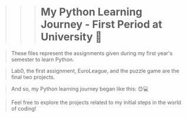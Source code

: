 >>> # My Python Learning Journey - First Period at University 🚀

> These files represent the assignments given during my first year's semester to learn Python. 

> Lab0, the first assignment, EuroLeague, and the puzzle game are the final two projects. 

> And so, my Python learning journey began like this: 😊💻

> Feel free to explore the projects related to my initial steps in the world of coding!
